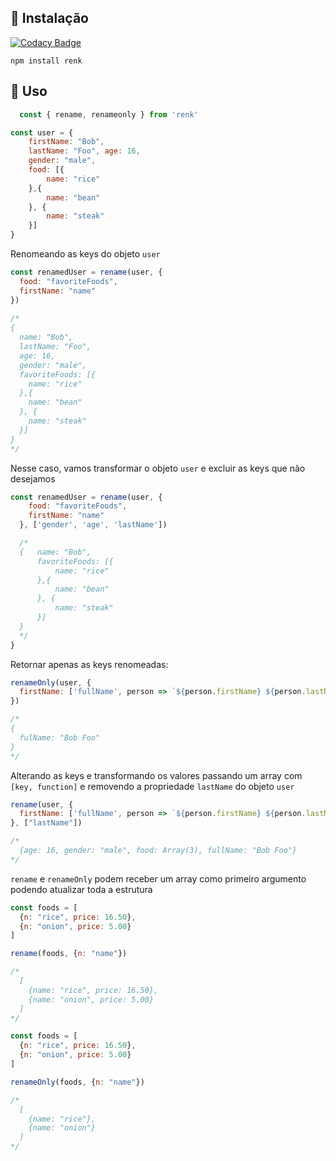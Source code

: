## 🌠 Instalação

[![Codacy Badge](https://api.codacy.com/project/badge/Grade/c05068d0c16e493cb5d3816044c0c588)](https://app.codacy.com/manual/Freitas29/Renk?utm_source=github.com&utm_medium=referral&utm_content=Freitas29/Renk&utm_campaign=Badge_Grade_Dashboard)

`
npm install renk
`

## 🚩 Uso
```js
  const { rename, renameonly } from 'renk'
```


```js
const user = {
    firstName: "Bob", 
    lastName: "Foo", age: 16,
    gender: "male",
    food: [{
        name: "rice"
    },{
        name: "bean"
    }, {
        name: "steak"
    }]
}   
```

Renomeando as keys do objeto `user`

```js
const renamedUser = rename(user, {
  food: "favoriteFoods",
  firstName: "name"
})
    
/*
{   
  name: "Bob", 
  lastName: "Foo",
  age: 16,
  gender: "male",
  favoriteFoods: [{
    name: "rice"
  },{
    name: "bean"
  }, {
    name: "steak"
  }]
}
*/
```

Nesse caso, vamos transformar o objeto `user` e excluir as keys que não desejamos

```js
const renamedUser = rename(user, {
    food: "favoriteFoods",
    firstName: "name"
  }, ['gender', 'age', 'lastName'])

  /*
  {   name: "Bob", 
      favoriteFoods: [{
          name: "rice"
      },{
          name: "bean"
      }, {
          name: "steak"
      }]
  }
  */
}
```

Retornar apenas as keys renomeadas:

```js
renameOnly(user, {
  firstName: ['fullName', person => `${person.firstName} ${person.lastName}`]
})

/*
{
  fulName: "Bob Foo"
}
*/
```

Alterando as keys e transformando os valores passando um array com `[key, function]` e removendo a propriedade `lastName` do objeto `user`

```js
rename(user, {
  firstName: ['fullName', person => `${person.firstName} ${person.lastName}`]
}, ["lastName"])

/*
  {age: 16, gender: "male", food: Array(3), fullName: "Bob Foo"}
*/
```

`rename` e `renameOnly` podem receber um array como primeiro argumento podendo atualizar toda a estrutura

```js
const foods = [
  {n: "rice", price: 16.50},
  {n: "onion", price: 5.00}
]

rename(foods, {n: "name"})

/*
  [
    {name: "rice", price: 16.50},
    {name: "onion", price: 5.00}
  ]
*/

```

```js
const foods = [
  {n: "rice", price: 16.50},
  {n: "onion", price: 5.00}
]

renameOnly(foods, {n: "name"})

/*
  [
    {name: "rice"},
    {name: "onion"}
  ]
*/

```
